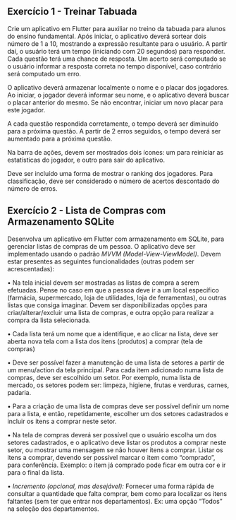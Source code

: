 ## Exercício 1 - Treinar Tabuada ##

Crie um aplicativo em Flutter para auxiliar no treino da tabuada para alunos do ensino fundamental. Após iniciar, o aplicativo deverá sortear dois número de 1 a 10, mostrando a expressão resultante para o usuário. A partir daí, o usuário terá um tempo (iniciando com 20
segundos) para responder. Cada questão terá uma chance de resposta. Um acerto será computado se o usuário informar a resposta correta no tempo disponível, caso contrário será computado um erro.

O aplicativo deverá armazenar localmente o nome e o placar dos jogadores. Ao iniciar, o jogador deverá informar seu nome, e o aplicativo deverá buscar o placar anterior do mesmo. Se não encontrar, iniciar um novo placar para este jogador.

A cada questão respondida corretamente, o tempo deverá ser diminuído para a próxima questão. A partir de 2 erros seguidos, o tempo deverá ser aumentado para a próxima questão.

Na barra de ações, devem ser mostrados dois ícones: um para reiniciar as estatísticas do jogador, e outro para sair do aplicativo.

Deve ser incluído uma forma de mostrar o ranking dos jogadores. Para classificação, deve ser considerado o número de acertos descontado do número de erros.


## Exercício 2 - Lista de Compras com Armazenamento SQLite ##

Desenvolva um aplicativo em Flutter com armazenamento em SQLite, para gerenciar listas de compras de um pessoa. O aplicativo deve ser implementado usando o padrão *MVVM (Model-View-ViewModel)*. Devem estar presentes as seguintes funcionalidades (outras podem ser acrescentadas):

• Na tela inicial devem ser mostradas as listas de compra a serem efetuadas. Pense no caso em que a pessoa deve ir a um local específico (farmácia, supermercado, loja de utilidades, loja de ferramentas), ou outras listas que consiga imaginar. Devem ser disponibilizadas opções
para criar/alterar/excluir uma lista de compras, e outra opção para realizar a compra da lista selecionada.

• Cada lista terá um nome que a identifique, e ao clicar na lista, deve ser aberta nova tela com a lista dos itens (produtos) a comprar (tela de compras)

• Deve ser possível fazer a manutenção de uma lista de setores a partir de um menu/action da tela principal. Para cada item adicionado numa lista de compras, deve ser escolhido um setor. Por exemplo, numa lista de mercado, os setores podem ser: limpeza, higiene, frutas e
verduras, carnes, padaria.

• Para a criação de uma lista de compras deve ser possível definir um nome para a lista, e então, repetidamente, escolher um dos setores cadastrados e incluir os itens a comprar neste setor.

• Na tela de compras deverá ser possível que o usuário escolha um dos setores cadastrados, e o aplicativo deve listar os produtos a comprar neste setor, ou mostrar uma mensagem se não houver itens a comprar. Listar os itens a comprar, devendo ser possível marcar o item como
“comprado”, para conferência. Exemplo: o item já comprado pode ficar em outra cor e ir para o final da lista.

• *Incremento (opcional, mas desejável):* Fornecer uma forma rápida de consultar a quantidade que falta comprar, bem como para localizar os itens faltantes (sem ter que entrar nos departamentos). Ex: uma opção “Todos” na seleção dos departamentos.
